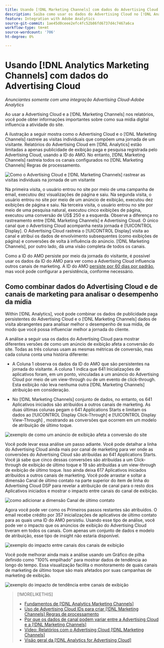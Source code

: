 ```yaml
---
title: Usando [!DNL Marketing Channels] com dados do Advertising Cloud
description: Saiba como usar os dados do Advertising Cloud no [!DNL Analytics Marketing Channels].
feature: Integration with Adobe Analytics
source-git-commit: 1ae45d0ceee2efc4fc52b86fd6737d4c7467a6ca
workflow-type: tm+mt
source-wordcount: '706'
ht-degree: 0%

---
```


# Usando [!DNL Analytics Marketing Channels] com dados do Advertising Cloud

*Anunciantes somente com uma integração Advertising Cloud-Adobe Analytics*

Ao usar a Advertising Cloud e a [!DNL Marketing Channels] nos relatórios, você pode obter informações importantes sobre como sua mídia digital influencia a atividade do site.

<!-- from video: By using Marketing Channels with your Advertising Cloud data, you can get a more holistic view of how your advertising efforts are affecting site behavior. In particular, you can see the value of your view-through and click-through data, and how your advertising assists or is assisted by other channels. -->

A ilustração a seguir mostra como o Advertising Cloud e o [!DNL Marketing Channels] rastreie as visitas individuais que compõem uma jornada de um visitante. Relatórios do Advertising Cloud em [!DNL Analytics] estão limitadas a apenas publicidade de exibição paga e pesquisa registrada pelo Advertising Cloud, usando a ID do AMO. No entanto, [!DNL Marketing Channels] rastreia todos os canais configurados no [!DNL Marketing Channels] Regras de processamento.

![Como o Advertising Cloud e [!DNL Marketing Channels] rastrear as visitas individuais na jornada de um visitante](/help/integrations/assets/a4adc-mc-sample-journey2.png)

Na primeira visita, o usuário entrou no site por meio de uma campanha de email, executou dez visualizações de página e saiu. Na segunda visita, o usuário entrou no site por meio de um anúncio de exibição, executou dez exibições de página e saiu. Na terceira visita, o usuário entrou no site por meio de uma pesquisa natural, executou cinco exibições de página, executou uma conversão de US$ 250 e a esquerda. Observe a diferença no rastreamento entre [!DNL Marketing Channels] e Advertising Cloud. O único canal que o Advertising Cloud acompanha nesta jornada é [!UICONTROL Display]. O Advertising Cloud rastreia o [!UICONTROL Display] visita ao canal e atribui os dados de envolvimento subsequentes (como exibições de página) e conversões de volta à influência do anúncio. [!DNL Marketing Channels], por outro lado, dá uma visão completa de todos os canais.

Como a ID do AMO persiste por meio da jornada do visitante, é possível usar os dados da ID do AMO para ver como a Advertising Cloud influencia outros canais de marketing. A ID do AMO [persiste por 60 dias por padrão](/help/integrations/analytics/overview.md), mas você pode configurar a persistência, conforme necessário.

## Como combinar dados do Advertising Cloud e de canais de marketing para analisar o desempenho da mídia

Within [!DNL Analytics], você pode combinar os dados de publicidade paga persistentes do Advertising Cloud e o [!DNL Marketing Channels] dados de visita abrangentes para analisar melhor o desempenho de sua mídia, de modo que você possa influenciar melhor a jornada do cliente.

A análise a seguir usa os dados do Advertising Cloud para mostrar diferentes versões de como um anúncio de exibição afeta a conversão do site. Todas as três colunas usam as mesmas métricas de conversão, mas cada coluna conta uma história diferente:

* A Coluna 1 observa os dados da ID do AMO que são persistentes na jornada do visitante. A coluna 1 indica que 641 Inicializações de aplicativos foram, em um ponto, vinculadas a um anúncio do Advertising Cloud por meio de um view-through ou de um evento de click-through. Esta exibição não leva nenhuma outra [!DNL Marketing Channels] atribuição em consideração.

* No [!DNL Marketing Channels] conjunto de dados, no entanto, os 641 Aplicativos iniciados são atribuídos a outros canais de marketing. As duas últimas colunas pegam o 641 Applications Starts e limitam os dados ao [!UICONTROL Display Click-Through] e [!UICONTROL Display View-Through] , mostrando as conversões que ocorrem em um modelo de atribuição de último toque.

![exemplo de como um anúncio de exibição afeta a conversão do site](/help/integrations/assets/a4adc-mc-display-impact.png)

Você pode levar essa análise um passo adiante. Você pode detalhar a linha do Advertising Cloud ainda mais por canal de marketing para ver onde as conversões do Advertising Cloud são atribuídas ao 641 Applications Starts. Você já sabe que cinco dessas conversões são atribuídas a um Click-through de exibição de último toque e 19 são atribuídas a um view-through de exibição de último toque. Isso ainda deixa 617 Aplicativos iniciados atribuídos a outros canais de marketing. Você pode arrastar e soltar a dimensão Canal de último contato na parte superior do item de linha do Advertising Cloud DSP para revelar a atribuição de canal para o resto dos Aplicativos iniciados e mostrar o impacto entre canais do canal de exibição.

![como adicionar a dimensão Canal de último contato](/help/integrations/assets/a4adc-mc-display-impact-ltc.png)

Agora você pode ver como os Primeiros passos restantes são atribuídos. O email recebe crédito por 357 inicializações de aplicativos de último contato para as quais uma ID do AMO persistiu. Usando esse tipo de análise, você pode ver o impacto que os anúncios de exibição do Advertising Cloud tiveram em todos os canais. Com apenas um conjunto de dados e modelo de atribuição, esse tipo de insight não estaria disponível.

![exemplo do impacto entre canais dos canais de exibição](/help/integrations/assets/a4adc-mc-display-impact-x-channel.png)

Você pode melhorar ainda mais a análise usando um Gráfico de pilha definido como &quot;100% empilhado&quot; para mostrar dados de tendência ao longo do tempo. Essa visualização facilita o monitoramento de quais canais de marketing de último toque são mais afetados por suas campanhas de marketing de exibição.

![exemplo do impacto de tendência entre canais de exibição](/help/integrations/assets/a4adc-mc-display-impact-x-channel-trend.png)

>[!MORELIKETHIS]
>
>* [Fundamentos de [!DNL Analytics Marketing Channels]](mc-overview.md)
>* [Uso de Advertising Cloud IDs para criar [!DNL Marketing Channels] Regras de processamento](mc-ids.md)
>* [Por que os dados de canal podem variar entre a Advertising Cloud e a [!DNL Marketing Channels]](mc-data-variances.md)
>* [Vídeo: Relatórios com o Advertising Cloud [!DNL Marketing Channels]](https://experienceleague.adobe.com/docs/advertising-cloud-learn/tutorials/analytics/analytics-reporting-a4adc.html)
>* [Visão geral da [!DNL Analytics for Advertising Cloud]](/help/integrations/analytics/overview.md)

